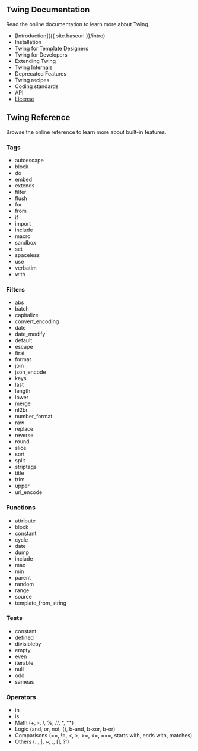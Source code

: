 ## Twing Documentation

Read the online documentation to learn more about Twing.

* [Introduction]({{ site.baseurl }}/intro)
* Installation
* Twing for Template Designers
* Twing for Developers
* Extending Twing
* Twing Internals
* Deprecated Features
* Twing recipes
* Coding standards
* API
* [License](https://github.com/ericmorand/twing/blob/master/LICENSE)

## Twing Reference

Browse the online reference to learn more about built-in features.

### Tags

* autoescape
* block
* do
* embed
* extends
* filter
* flush
* for
* from
* if
* import
* include
* macro
* sandbox
* set
* spaceless
* use
* verbatim
* with

### Filters

* abs
* batch
* capitalize
* convert_encoding
* date
* date_modify
* default
* escape
* first
* format
* join
* json_encode
* keys
* last
* length
* lower
* merge
* nl2br
* number_format
* raw
* replace
* reverse
* round
* slice
* sort
* split
* striptags
* title
* trim
* upper
* url_encode

### Functions

* attribute
* block
* constant
* cycle
* date
* dump
* include
* max
* min
* parent
* random
* range
* source
* template_from_string

### Tests

* constant
* defined
* divisibleby
* empty
* even
* iterable
* null
* odd
* sameas

### Operators

* in
* is
* Math (+, -, /, %, //, *, **)
* Logic (and, or, not, (), b-and, b-xor, b-or)
* Comparisons (==, !=, <, >, >=, <=, ===, starts with, ends with, matches)
* Others (.., |, ~, ., [], ?:)

